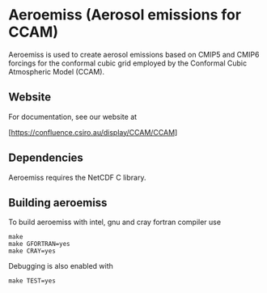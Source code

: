 # Aeroemiss (Aerosol emissions for CCAM)

Aeroemiss is used to create aerosol emissions based on CMIP5 and CMIP6 forcings for the conformal cubic grid employed by the Conformal Cubic Atmospheric Model
(CCAM).

## Website

For documentation, see our website at

[https://confluence.csiro.au/display/CCAM/CCAM]

## Dependencies

Aeroemiss requires the NetCDF C library.

## Building aeroemiss

To build aeroemiss with intel, gnu and cray fortran compiler use

```
make
make GFORTRAN=yes
make CRAY=yes
```

Debugging is also enabled with

```
make TEST=yes
```
